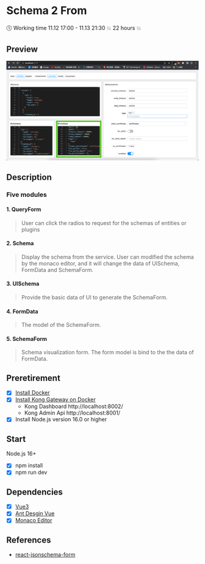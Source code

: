# Schema 2 From

:clock5: Working time 11.12 17:00  - 11.13 21:30 :collision: 22 hours :collision:

## Preview

![示例图片](./preview.png)

## Description

### Five modules

#### 1. QueryForm

> User can click the radios to request for the schemas of entities or plugins

#### 2. Schema

> Display the schema from the service.
> User can modified the schema by the monaco editor, and it will change the data of UISchema, FormData and SchemaForm.

#### 3. UISchema

> Provide the basic data of UI to generate the SchemaForm.

#### 4. FormData

> The model of the SchemaForm.

#### 5. SchemaForm

> Schema visualization form. The form model is bind to the the data of FormData.

## Preretirement

- [x] [Install Docker](https://docs.docker.com/desktop/install/mac-install/)
- [x] [Install Kong Gateway on Docker](https://docs.konghq.com/gateway/3.0.x/install/docker/)
  - Kong Dashboard http://localhost:8002/
  - Kong Admin Api http://localhost:8001/
- [x] Install Node.js version 16.0 or higher

## Start
Node.js 16+
- [x] npm install
- [x] npm run dev

## Dependencies
- [x] [Vue3](https://cn.vuejs.org/guide/quick-start.html)
- [x] [Ant Desgin Vue](https://www.antdv.com/components/form)
- [x] [Monaco Editor](https://github.com/microsoft/monaco-editor)

## References
- [react-jsonschema-form](https://github.com/rjsf-team/react-jsonschema-form)
